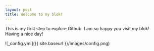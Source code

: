 ```yaml
---
layout: post
title: Welcome to my blok!
---
```

This is my first step to explore Github.
I am so happy you visit my blok!
Having a nice day!


![_config.yml]({{ site.baseurl }}/images/config.png)


